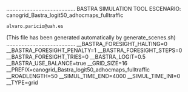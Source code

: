 .............................................
    BASTRA SIMULATION TOOL
    ESCENARIO: canogrid_Bastra_logit50_adhocmaps_fulltraffic

    alvaro.paricio@uah.es
(This file has been generated automatically by generate_scenes.sh)
.............................................
__BASTRA_FORESIGHT_HALTING=0
__BASTRA_FORESIGHT_PENALTY=1
__BASTRA_FORESIGHT_STEPS=0
__BASTRA_FORESIGHT_TRIES=0
__BASTRA_LOGIT=0.5
__BASTRA_USE_BALANCE=true
__GRID_SIZE=16
__PREFIX=canogrid_Bastra_logit50_adhocmaps_fulltraffic
__ROADLENGTH=50
__SIMUL_TIME_END=4000
__SIMUL_TIME_INI=0
__TYPE=grid

